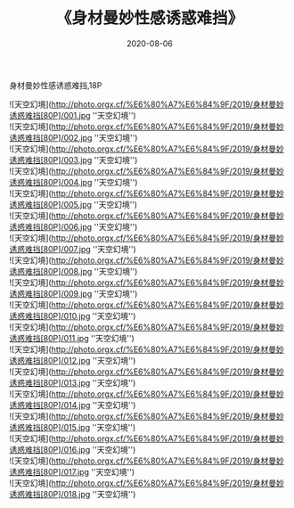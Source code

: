﻿---
layout: post
title:  《身材曼妙性感诱惑难挡》
date:   2020-08-06
image: http://photo.orgx.cf/%E6%80%A7%E6%84%9F/2019/身材曼妙诱惑难挡[80P]/000.jpg
categories: [美女, 性感, 泳衣]
---

身材曼妙性感诱惑难挡,18P

![天空幻境](http://photo.orgx.cf/%E6%80%A7%E6%84%9F/2019/身材曼妙诱惑难挡[80P]/001.jpg ''天空幻境'') <br>
![天空幻境](http://photo.orgx.cf/%E6%80%A7%E6%84%9F/2019/身材曼妙诱惑难挡[80P]/002.jpg ''天空幻境'') <br>
![天空幻境](http://photo.orgx.cf/%E6%80%A7%E6%84%9F/2019/身材曼妙诱惑难挡[80P]/003.jpg ''天空幻境'') <br>
![天空幻境](http://photo.orgx.cf/%E6%80%A7%E6%84%9F/2019/身材曼妙诱惑难挡[80P]/004.jpg ''天空幻境'') <br>
![天空幻境](http://photo.orgx.cf/%E6%80%A7%E6%84%9F/2019/身材曼妙诱惑难挡[80P]/005.jpg ''天空幻境'') <br>
![天空幻境](http://photo.orgx.cf/%E6%80%A7%E6%84%9F/2019/身材曼妙诱惑难挡[80P]/006.jpg ''天空幻境'') <br>
![天空幻境](http://photo.orgx.cf/%E6%80%A7%E6%84%9F/2019/身材曼妙诱惑难挡[80P]/007.jpg ''天空幻境'') <br>
![天空幻境](http://photo.orgx.cf/%E6%80%A7%E6%84%9F/2019/身材曼妙诱惑难挡[80P]/008.jpg ''天空幻境'') <br>
![天空幻境](http://photo.orgx.cf/%E6%80%A7%E6%84%9F/2019/身材曼妙诱惑难挡[80P]/009.jpg ''天空幻境'') <br>
![天空幻境](http://photo.orgx.cf/%E6%80%A7%E6%84%9F/2019/身材曼妙诱惑难挡[80P]/010.jpg ''天空幻境'') <br>
![天空幻境](http://photo.orgx.cf/%E6%80%A7%E6%84%9F/2019/身材曼妙诱惑难挡[80P]/011.jpg ''天空幻境'') <br>
![天空幻境](http://photo.orgx.cf/%E6%80%A7%E6%84%9F/2019/身材曼妙诱惑难挡[80P]/012.jpg ''天空幻境'') <br>
![天空幻境](http://photo.orgx.cf/%E6%80%A7%E6%84%9F/2019/身材曼妙诱惑难挡[80P]/013.jpg ''天空幻境'') <br>
![天空幻境](http://photo.orgx.cf/%E6%80%A7%E6%84%9F/2019/身材曼妙诱惑难挡[80P]/014.jpg ''天空幻境'') <br>
![天空幻境](http://photo.orgx.cf/%E6%80%A7%E6%84%9F/2019/身材曼妙诱惑难挡[80P]/015.jpg ''天空幻境'') <br>
![天空幻境](http://photo.orgx.cf/%E6%80%A7%E6%84%9F/2019/身材曼妙诱惑难挡[80P]/016.jpg ''天空幻境'') <br>
![天空幻境](http://photo.orgx.cf/%E6%80%A7%E6%84%9F/2019/身材曼妙诱惑难挡[80P]/017.jpg ''天空幻境'') <br>
![天空幻境](http://photo.orgx.cf/%E6%80%A7%E6%84%9F/2019/身材曼妙诱惑难挡[80P]/018.jpg ''天空幻境'') <br>

